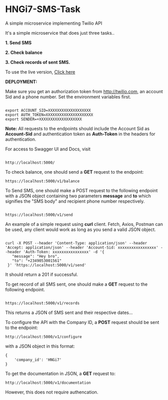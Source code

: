 # HNGi7-SMS-Task
A simple microservice implementing Twilio API

It's a simple microservice that does just three tasks..


**1. Send SMS**


**2. Check balance**


**3. Check records of sent SMS.**



To use the live version, [Click here](https://sms-microservice.herokuapp.com/api/v1/sms/ui/)


**DEPLOYMENT:**

Make sure you get an authorization token from http://twilio.com, an account Sid and a phone number.
Set the environment variables first.


```

export ACCOUNT_SID=XXXXXXXXXXXXXXXXXXX
export AUTH_TOKEN=XXXXXXXXXXXXXXXXXXXXX
export SENDER=+XXXXXXXXXXXXXXXXXXX

```

**Note:** All requests to the endpoints should include the Account Sid as **Account-Sid** and authentication token as **Auth-Token** in the headers for authentication.

For access to Swagger UI and Docs, visit

```

http://localhost:5000/

```


To check balance, one should send a **GET** request to the endpoint:

```
https://localhost:5000/v1/balance

```

To Send SMS, one should make a POST request to the following endpoint with a JSON object containing two parameters **message** and **to** which signifies the "SMS body" and recipient phone number respectively.


```

https://localhost:5000/v1/send

```

An example of a simple request using **curl** client. Fetch, Axios, Postman can be used, any client would work as long as you send a valid JSON object.


```

curl -X POST --header 'Content-Type: application/json' --header 'Accept: application/json' --header 'Account-Sid: xxxxxxxxxxxxxxxxx' --header 'Auth-Token: xxxxxxxxxxxxxxxx' -d '{
   "message": "Hey bro",
   "to": "+2349053001561"
 }' 'https://localhost:5000/v1/send'

```


It should return a 201 if successful.

To get record of all SMS sent, one should make a **GET** request to the following endpoint.


```

https://localhost:5000/v1/records

```

This returns a JSON of SMS sent and their respective dates...


To configure the API with the Company ID, a **POST** request should be sent to the endpoint:

```
http://localhost:5000/v1/configure

```
with a JSON object in this format:

```
{
	'company_id': 'HNGi7'
}
```

To get the documentation in JSON, a **GET** request to:

```
http://localhost:5000/v1/documentation
```

However, this does not require authencation.



